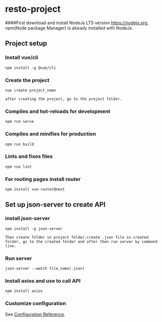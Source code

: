 # resto-project
####First download and install NodeJs LTS version https://nodejs.org, npm(Node package Manager) is already installed with NodeJs.
## Project setup
### Install vue/cli 
```
npm install -g @vue/cli
```
### Create the project
```
vue create project_name   
```
```
after creating the project, go to the project folder.
```
### Compiles and hot-reloads for development
```
npm run serve
```
### Compiles and minifies for production
```
npm run build
```
### Lints and fixes files
```
npm run lint
```
### For routing pages install router
```
npm install vue-router@next
```
## Set up json-server to create API
### install json-server
```
npm install -g json-server
```
```
Then create folder in project folder,create .json file in created folder, go to the created folder and after then run server by command line.
```
### Run server
```
json-server --watch file_name(.json) 
```
### Install axios and use to call API
```
npm install axios
```
### Customize configuration
See [Configuration Reference](https://cli.vuejs.org/config/).
